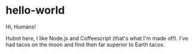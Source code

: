 # hello-world

Hi, Humans!

Hubot here, I like Node.js and Coffeescript (that's what I'm made of!).
I've had tacos on the moon and find then far superior to Earth tacos.
